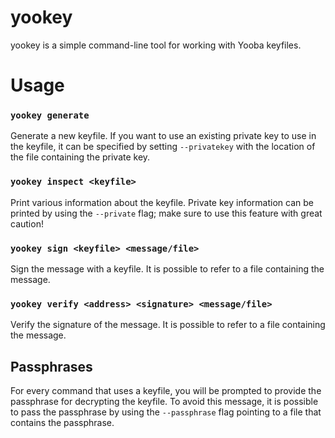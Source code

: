 yookey
======

yookey is a simple command-line tool for working with Yooba keyfiles.


# Usage

### `yookey generate`

Generate a new keyfile.
If you want to use an existing private key to use in the keyfile, it can be 
specified by setting `--privatekey` with the location of the file containing the 
private key.


### `yookey inspect <keyfile>`

Print various information about the keyfile.
Private key information can be printed by using the `--private` flag;
make sure to use this feature with great caution!


### `yookey sign <keyfile> <message/file>`

Sign the message with a keyfile.
It is possible to refer to a file containing the message.


### `yookey verify <address> <signature> <message/file>`

Verify the signature of the message.
It is possible to refer to a file containing the message.


## Passphrases

For every command that uses a keyfile, you will be prompted to provide the 
passphrase for decrypting the keyfile.  To avoid this message, it is possible
to pass the passphrase by using the `--passphrase` flag pointing to a file that
contains the passphrase.

